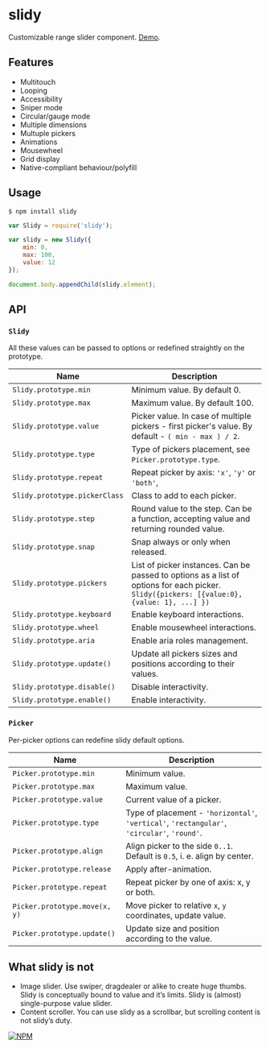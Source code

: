 # slidy

Customizable range slider component. [Demo](TODO).

## Features

* Multitouch
* Looping
* Accessibility
* Sniper mode
* Circular/gauge mode
* Multiple dimensions
* Multuple pickers
* Animations
* Mousewheel
* Grid display
* Native-compliant behaviour/polyfill

## Usage

`$ npm install slidy`

```js
var Slidy = require('slidy');

var slidy = new Slidy({
	min: 0,
	max: 100,
	value: 12
});

document.body.appendChild(slidy.element);
```

## API

### `Slidy`

All these values can be passed to options or redefined straightly on the prototype.

| Name | Description |
|---|---|
| `Slidy.prototype.min` | Minimum value. By default 0. |
| `Slidy.prototype.max` | Maximum value. By default 100. |
| `Slidy.prototype.value` | Picker value. In case of multiple pickers - first picker's value. By default - `( min - max ) / 2`. |
| `Slidy.prototype.type` | Type of pickers placement, see `Picker.prototype.type`. |
| `Slidy.prototype.repeat` | Repeat picker by axis: `'x'`, `'y'` or `'both'`, |
| `Slidy.prototype.pickerClass` | Class to add to each picker. |
| `Slidy.prototype.step` | Round value to the step. Can be a function, accepting value and returning rounded value. |
| `Slidy.prototype.snap` | Snap always or only when released. |
| `Slidy.prototype.pickers` | List of picker instances. Can be passed to options as a list of options for each picker. `Slidy({pickers: [{value:0}, {value: 1}, ...] })` |
| `Slidy.prototype.keyboard` | Enable keyboard interactions. |
| `Slidy.prototype.wheel` | Enable mousewheel interactions. |
| `Slidy.prototype.aria` | Enable aria roles management. |
| `Slidy.prototype.update()` | Update all pickers sizes and positions according to their values. |
| `Slidy.prototype.disable()` | Disable interactivity. |
| `Slidy.prototype.enable()` | Enable interactivity. |


### `Picker`

Per-picker options can redefine slidy default options.

| Name | Description |
|---|---|
| `Picker.prototype.min` | Minimum value. |
| `Picker.prototype.max` | Maximum value. |
| `Picker.prototype.value` | Current value of a picker. |
| `Picker.prototype.type` | Type of placement - `'horizontal'`, `'vertical'`, `'rectangular'`, `'circular'`, `'round'`. |
| `Picker.prototype.align` | Align picker to the side `0..1`. Default is `0.5`, i. e. align by center. |
| `Picker.prototype.release` | Apply after-animation. |
| `Picker.prototype.repeat` | Repeat picker by one of axis: x, y or both. |
| `Picker.prototype.move(x, y)` | Move picker to relative `x`, `y` coordinates, update value. |
| `Picker.prototype.update()` | Update size and position according to the value. |


## What slidy is not

* Image slider. Use swiper, dragdealer or alike to create huge thumbs. Slidy is conceptually bound to value and it’s limits. Slidy is (almost) single-purpose value slider.
* Content scroller. You can use slidy as a scrollbar, but scrolling content is not slidy’s duty.


[![NPM](https://nodei.co/npm/slidy.png?downloads=true&downloadRank=true&stars=true)](https://nodei.co/npm/slidy/)